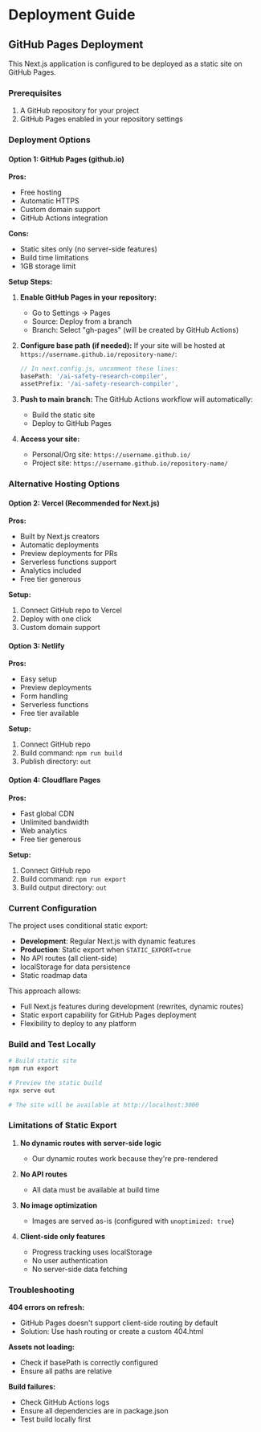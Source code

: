 # Deployment Guide

## GitHub Pages Deployment

This Next.js application is configured to be deployed as a static site on GitHub Pages.

### Prerequisites

1. A GitHub repository for your project
2. GitHub Pages enabled in your repository settings

### Deployment Options

#### Option 1: GitHub Pages (github.io)

**Pros:**
- Free hosting
- Automatic HTTPS
- Custom domain support
- GitHub Actions integration

**Cons:**
- Static sites only (no server-side features)
- Build time limitations
- 1GB storage limit

**Setup Steps:**

1. **Enable GitHub Pages in your repository:**
   - Go to Settings → Pages
   - Source: Deploy from a branch
   - Branch: Select "gh-pages" (will be created by GitHub Actions)

2. **Configure base path (if needed):**
   If your site will be hosted at `https://username.github.io/repository-name/`:
   ```javascript
   // In next.config.js, uncomment these lines:
   basePath: '/ai-safety-research-compiler',
   assetPrefix: '/ai-safety-research-compiler',
   ```

3. **Push to main branch:**
   The GitHub Actions workflow will automatically:
   - Build the static site
   - Deploy to GitHub Pages

4. **Access your site:**
   - Personal/Org site: `https://username.github.io/`
   - Project site: `https://username.github.io/repository-name/`

### Alternative Hosting Options

#### Option 2: Vercel (Recommended for Next.js)

**Pros:**
- Built by Next.js creators
- Automatic deployments
- Preview deployments for PRs
- Serverless functions support
- Analytics included
- Free tier generous

**Setup:**
1. Connect GitHub repo to Vercel
2. Deploy with one click
3. Custom domain support

#### Option 3: Netlify

**Pros:**
- Easy setup
- Preview deployments
- Form handling
- Serverless functions
- Free tier available

**Setup:**
1. Connect GitHub repo
2. Build command: `npm run build`
3. Publish directory: `out`

#### Option 4: Cloudflare Pages

**Pros:**
- Fast global CDN
- Unlimited bandwidth
- Web analytics
- Free tier generous

**Setup:**
1. Connect GitHub repo
2. Build command: `npm run export`
3. Build output directory: `out`

### Current Configuration

The project uses conditional static export:
- **Development**: Regular Next.js with dynamic features
- **Production**: Static export when `STATIC_EXPORT=true`
- No API routes (all client-side)
- localStorage for data persistence
- Static roadmap data

This approach allows:
- Full Next.js features during development (rewrites, dynamic routes)
- Static export capability for GitHub Pages deployment
- Flexibility to deploy to any platform

### Build and Test Locally

```bash
# Build static site
npm run export

# Preview the static build
npx serve out

# The site will be available at http://localhost:3000
```

### Limitations of Static Export

1. **No dynamic routes with server-side logic**
   - Our dynamic routes work because they're pre-rendered

2. **No API routes**
   - All data must be available at build time

3. **No image optimization**
   - Images are served as-is (configured with `unoptimized: true`)

4. **Client-side only features**
   - Progress tracking uses localStorage
   - No user authentication
   - No server-side data fetching

### Troubleshooting

**404 errors on refresh:**
- GitHub Pages doesn't support client-side routing by default
- Solution: Use hash routing or create a custom 404.html

**Assets not loading:**
- Check if basePath is correctly configured
- Ensure all paths are relative

**Build failures:**
- Check GitHub Actions logs
- Ensure all dependencies are in package.json
- Test build locally first